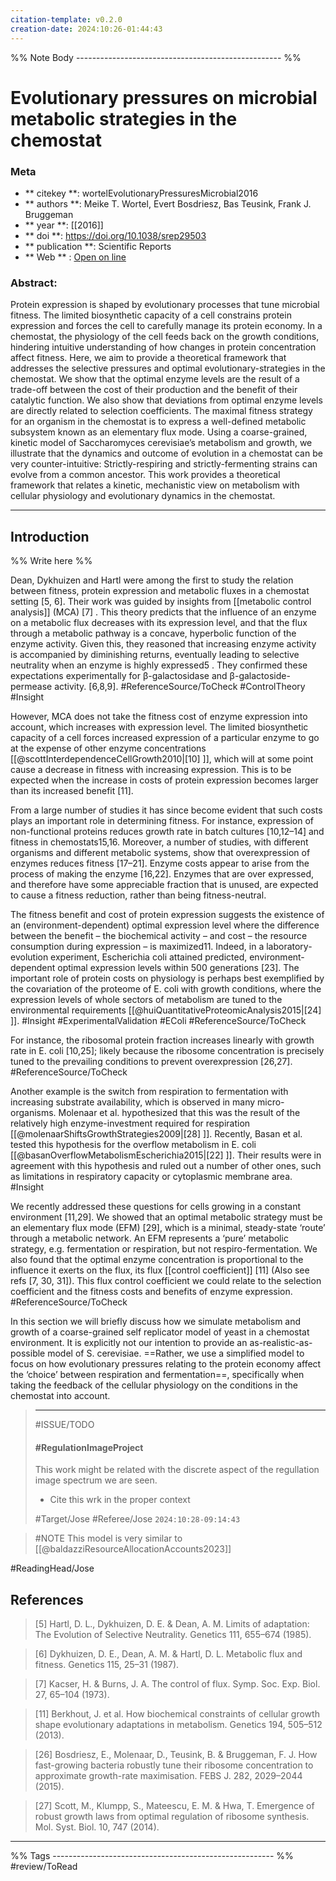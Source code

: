 ```yaml
---
citation-template: v0.2.0
creation-date: 2024:10:26-01:44:43
---
```


%% Note Body --------------------------------------------------- %%
# Evolutionary pressures on microbial metabolic strategies in the chemostat

### Meta
- ** citekey **: wortelEvolutionaryPressuresMicrobial2016
- ** authors **: Meike T. Wortel, Evert Bosdriesz, Bas Teusink, Frank J. Bruggeman
- ** year **: [[2016]]
- ** doi **: https://doi.org/10.1038/srep29503
- ** publication **: Scientific Reports
- ** Web ** : [Open on line](https://www.nature.com/articles/srep29503)


### Abstract:

Protein expression is shaped by evolutionary processes that tune microbial fitness. The limited biosynthetic capacity of a cell constrains protein expression and forces the cell to carefully manage its protein economy. In a chemostat, the physiology of the cell feeds back on the growth conditions, hindering intuitive understanding of how changes in protein concentration affect fitness. Here, we aim to provide a theoretical framework that addresses the selective pressures and optimal evolutionary-strategies in the chemostat. We show that the optimal enzyme levels are the result of a trade-off between the cost of their production and the benefit of their catalytic function. We also show that deviations from optimal enzyme levels are directly related to selection coefficients. The maximal fitness strategy for an organism in the chemostat is to express a well-defined metabolic subsystem known as an elementary flux mode. Using a coarse-grained, kinetic model of Saccharomyces cerevisiae’s metabolism and growth, we illustrate that the dynamics and outcome of evolution in a chemostat can be very counter-intuitive: Strictly-respiring and strictly-fermenting strains can evolve from a common ancestor. This work provides a theoretical framework that relates a kinetic, mechanistic view on metabolism with cellular physiology and evolutionary dynamics in the chemostat.

___

## Introduction

%% Write here %%

Dean, Dykhuizen and Hartl were among the first to study the relation between fitness, protein expression and metabolic fluxes in a chemostat setting [5, 6]. Their work was guided by insights from [[metabolic control analysis]] (MCA) [7] . This theory predicts that the influence of an enzyme on a metabolic flux decreases with its expression level, and that the flux through a metabolic pathway is a concave, hyperbolic function of the enzyme activity. Given this, they reasoned that increasing enzyme activity is accompanied by diminishing returns, eventually leading to selective neutrality when an enzyme is highly expressed5 . They confirmed these expectations experimentally for β-galactosidase and β-galactoside-permease activity. [6,8,9]. #ReferenceSource/ToCheck #ControlTheory #Insight 

However, MCA does not take the fitness cost of enzyme expression into account, which increases with expression level. The limited biosynthetic capacity of a cell forces increased expression of a particular enzyme to go at the expense of other enzyme concentrations [[@scottInterdependenceCellGrowth2010|[10] ]], which will at some point cause a decrease in fitness with increasing expression. This is to be expected when the increase in costs of protein expression becomes larger than its increased benefit [11].

From a large number of studies it has since become evident that such costs plays an important role in determining fitness. For instance, expression of non-functional proteins reduces growth rate in batch cultures [10,12–14] and fitness in chemostats15,16. Moreover, a number of studies, with different organisms and different metabolic systems, show that overexpression of enzymes reduces fitness [17–21]. Enzyme costs appear to arise from the process of making the enzyme [16,22]. Enzymes that are over expressed, and therefore have some appreciable fraction that is unused, are expected to cause a fitness reduction, rather than being fitness-neutral.

The fitness benefit and cost of protein expression suggests the existence of an (environment-dependent) optimal expression level where the difference between the benefit – the biochemical activity – and cost – the resource consumption during expression – is maximized11. Indeed, in a laboratory-evolution experiment, Escherichia coli attained predicted, environment-dependent optimal expression levels within 500 generations [23]. The important role of protein costs on physiology is perhaps best exemplified by the covariation of the proteome of E. coli with growth conditions, where the expression levels of whole sectors of metabolism are tuned to the environmental requirements [[@huiQuantitativeProteomicAnalysis2015|[24] ]]. #Insight #ExperimentalValidation #EColi #ReferenceSource/ToCheck 

For instance, the ribosomal protein fraction increases linearly with growth rate in E. coli [10,25]; likely because the ribosome concentration is precisely tuned to the prevailing conditions to prevent overexpression [26,27]. #ReferenceSource/ToCheck 

Another example is the switch from respiration to fermentation with increasing substrate availability, which is observed in many micro-organisms. Molenaar et al. hypothesized that this was the result of the relatively high enzyme-investment required for respiration [[@molenaarShiftsGrowthStrategies2009|[28] ]]. Recently, Basan et al. tested this hypothesis for the overflow metabolism in E. coli [[@basanOverflowMetabolismEscherichia2015|[22] ]]. Their results were in agreement with this hypothesis and ruled out a number of other ones, such as limitations in respiratory capacity or cytoplasmic membrane area. #Insight 

We recently addressed these questions for cells growing in a constant environment [11,29]. We showed that an optimal metabolic strategy must be an elementary flux mode (EFM) [29], which is a minimal, steady-state ‘route’ through a metabolic network. An EFM represents a ‘pure’ metabolic strategy, e.g. fermentation or respiration, but not respiro-fermentation. We also found that the optimal enzyme concentration is proportional to the influence it exerts on the flux, its flux [[control coefficient]] [11] (Also see refs [7, 30, 31]). This flux control coefficient we could relate to the selection coefficient and the fitness costs and benefits of enzyme expression. #ReferenceSource/ToCheck 

In this section we will briefly discuss how we simulate metabolism and growth of a coarse-grained self replicator model of yeast in a chemostat environment. It is explicitly not our intention to provide an as-realistic-as-possible model of S. cerevisiae. ==Rather, we use a simplified model to focus on how evolutionary pressures relating to the protein economy affect the ‘choice’ between respiration and fermentation==, specifically when taking the feedback of the cellular physiology on the conditions in the chemostat into account.

> ***
> #ISSUE/TODO
> 
> #### #RegulationImageProject
> 
>  This work might be related with the discrete aspect of the regullation image spectrum we are seen. 
>  - Cite this wrk in the proper context
> 
> #Target/Jose #Referee/Jose
> `2024:10:28-09:14:43`

> #NOTE This model is very similar to [[@baldazziResourceAllocationAccounts2023]]



#ReadingHead/Jose 

## References

> [5] Hartl, D. L., Dykhuizen, D. E. & Dean, A. M. Limits of adaptation: The Evolution of Selective Neutrality. Genetics 111, 655–674 (1985).

> [6] Dykhuizen, D. E., Dean, A. M. & Hartl, D. L. Metabolic flux and fitness. Genetics 115, 25–31 (1987).

> [7] Kacser, H. & Burns, J. A. The control of flux. Symp. Soc. Exp. Biol. 27, 65–104 (1973).

> [11] Berkhout, J. et al. How biochemical constraints of cellular growth shape evolutionary adaptations in metabolism. Genetics 194, 505–512 (2013).

> [26] Bosdriesz, E., Molenaar, D., Teusink, B. & Bruggeman, F. J. How fast-growing bacteria robustly tune their ribosome concentration to approximate growth-rate maximisation. FEBS J. 282, 2029–2044 (2015).

> [27] Scott, M., Klumpp, S., Mateescu, E. M. & Hwa, T. Emergence of robust growth laws from optimal regulation of ribosome synthesis. Mol. Syst. Biol. 10, 747 (2014).

___
%% Tags  ------------------------------------------------------- %%
#review/ToRead
